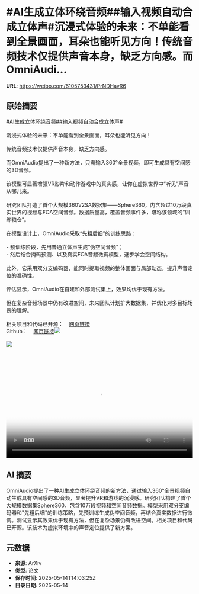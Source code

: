 # #AI生成立体环绕音频##输入视频自动合成立体声#沉浸式体验的未来：不单能看到全景画面，耳朵也能听见方向！传统音频技术仅提供声音本身，缺乏方向感。而OmniAudi...

**URL**: https://weibo.com/6105753431/PrNDHavR6

## 原始摘要

<a href="https://m.weibo.cn/search?containerid=231522type%3D1%26t%3D10%26q%3D%23AI%E7%94%9F%E6%88%90%E7%AB%8B%E4%BD%93%E7%8E%AF%E7%BB%95%E9%9F%B3%E9%A2%91%23&amp;extparam=%23AI%E7%94%9F%E6%88%90%E7%AB%8B%E4%BD%93%E7%8E%AF%E7%BB%95%E9%9F%B3%E9%A2%91%23" data-hide=""><span class="surl-text">#AI生成立体环绕音频#</span></a><a href="https://m.weibo.cn/search?containerid=231522type%3D1%26t%3D10%26q%3D%23%E8%BE%93%E5%85%A5%E8%A7%86%E9%A2%91%E8%87%AA%E5%8A%A8%E5%90%88%E6%88%90%E7%AB%8B%E4%BD%93%E5%A3%B0%23&amp;extparam=%23%E8%BE%93%E5%85%A5%E8%A7%86%E9%A2%91%E8%87%AA%E5%8A%A8%E5%90%88%E6%88%90%E7%AB%8B%E4%BD%93%E5%A3%B0%23" data-hide=""><span class="surl-text">#输入视频自动合成立体声#</span></a><br><br>沉浸式体验的未来：不单能看到全景画面，耳朵也能听见方向！<br><br>传统音频技术仅提供声音本身，缺乏方向感。<br><br>而OmniAudio提出了一种新方法，只需输入360°全景视频，即可生成具有空间感的3D音频。<br><br>该模型可显著增强VR影片和动作游戏中的真实感，让你在虚拟世界中“听见”声音从哪儿来。<br><br>研究团队打造了首个大规模360V2SA数据集——Sphere360，内含超过10万段真实世界的视频与FOA空间音频。数据质量高，覆盖音频事件多，堪称该领域的“训练粮仓”。<br><br>在模型设计上，OmniAudio采取“先粗后细”的训练思路：<br><br>- 预训练阶段，先用普通立体声生成“伪空间音频”；<br>- 然后结合掩码预测、以及真实FOA音频微调模型，逐步学会空间结构。<br><br>此外，它采用双分支编码器，能同时提取视频的整体画面与局部动态，提升声音定位的准确性。<br><br>评估显示，OmniAudio在自建和外部测试集上，效果均优于现有方法。<br><br>但在复杂音频场景中仍有改进空间，未来团队计划扩大数据集，并优化对多目标场景的理解。<br><br>相关项目和代码已开源：<a href="https://weibo.cn/sinaurl?u=https%3A%2F%2Fomniaudio-360v2sa.github.io%2F" data-hide=""><span class="url-icon"><img style="width: 1rem;height: 1rem" src="https://h5.sinaimg.cn/upload/2015/09/25/3/timeline_card_small_web_default.png" referrerpolicy="no-referrer"></span><span class="surl-text">网页链接</span></a><br>Github：<a href="https://weibo.cn/sinaurl?u=https%3A%2F%2Fgithub.com%2Fliuhuadai%2FOmniAudio" data-hide=""><span class="url-icon"><img style="width: 1rem;height: 1rem" src="https://h5.sinaimg.cn/upload/2015/09/25/3/timeline_card_small_web_default.png" referrerpolicy="no-referrer"></span><span class="surl-text">网页链接</span></a><img style="" src="https://tvax3.sinaimg.cn/large/006Fd7o3ly1i1f5he5o3wj30zk0k0jr9.jpg" referrerpolicy="no-referrer"><br><br><img style="" src="https://tvax2.sinaimg.cn/large/006Fd7o3gy1i1f5h0jm3xj30sg0sg1kx.jpg" referrerpolicy="no-referrer"><br><br><br clear="both"><div style="clear: both"></div><video controls="controls" poster="https://tvax4.sinaimg.cn/orj480/006Fd7o3ly1i1f5hebmzcj30zk0k0406.jpg" style="width: 100%"><source src="https://f.video.weibocdn.com/o0/dxDRzdxllx08oeVOKecg01041200tfNl0E010.mp4?label=mp4_720p&amp;template=1280x720.25.0&amp;ori=0&amp;ps=1CwnkDw1GXwCQx&amp;Expires=1747234963&amp;ssig=iOqrSkyHoh&amp;KID=unistore,video"><source src="https://f.video.weibocdn.com/o0/75HFpRMClx08oeVNA1Ow01041200flNB0E010.mp4?label=mp4_hd&amp;template=852x480.25.0&amp;ori=0&amp;ps=1CwnkDw1GXwCQx&amp;Expires=1747234963&amp;ssig=Nlyz6SHBFE&amp;KID=unistore,video"><source src="https://f.video.weibocdn.com/o0/0NvejbD7lx08oeVNCauk010412009Qvd0E010.mp4?label=mp4_ld&amp;template=640x360.25.0&amp;ori=0&amp;ps=1CwnkDw1GXwCQx&amp;Expires=1747234963&amp;ssig=lA5dFPvEw1&amp;KID=unistore,video"><p>视频无法显示，请前往<a href="https://video.weibo.com/show?fid=1034%3A5166256417079367" target="_blank" rel="noopener noreferrer">微博视频</a>观看。</p></video>

## AI 摘要

OmniAudio提出了一种AI生成立体环绕音频的新方法，通过输入360°全景视频自动生成具有空间感的3D音频，显著提升VR和游戏的沉浸感。研究团队构建了首个大规模数据集Sphere360，包含10万段视频和空间音频数据。模型采用双分支编码器和"先粗后细"的训练策略，先预训练生成伪空间音频，再结合真实数据进行微调。测试显示其效果优于现有方法，但在复杂场景仍有改进空间。相关项目和代码已开源。该技术为虚拟环境中的声音定位提供了新方案。

## 元数据

- **来源**: ArXiv
- **类型**: 论文
- **保存时间**: 2025-05-14T14:03:25Z
- **目录日期**: 2025-05-14
